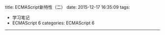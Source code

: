 title: ECMAScript新特性（二）
date: 2015-12-17 16:35:09
tags:
- 学习笔记
- ECMAScript 6
categories: ECMAScript 6
---


